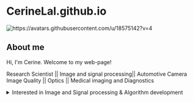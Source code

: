 # CerineLal.github.io
<picture>
 <source media="(prefers-color-scheme: dark)" srcset="https://avatars.githubusercontent.com/u/18575142?v=4">
 <source media="(prefers-color-scheme: light)" srcset="https://avatars.githubusercontent.com/u/18575142?v=4">
 <img alt="https://avatars.githubusercontent.com/u/18575142?v=4" src="https://avatars.githubusercontent.com/u/18575142?v=4">
</picture>

## About me
Hi, I'm Cerine. Welcome to my web-page!

Research Scientist || Image and signal processing|| Automotive Camera Image Quality || Optics || Medical imaging and Diagnostics

<details>
<summary>Interested in Image and Signal processing & Algorithm development </summary>
Currently working as Automotive Image Quality Function Owner at Valeo Vision Systems. Interested in Camera ISP and Mechatronics  development projects. 
 
<details>
<summary> Education </summary>
PhD : Photonics
 
Bachelors : Electronics and Instrumentation engineering

_Research publications :_
[https://scholar.google.com/citations?user=4PBLiDIAAAAJ&hl=en]

### Projects
1. Design and development of Optical Coherence Tomography (OCT) imaging system and signal processing algorithms for photothermal imaging of gold nanostars.
2. Development of image processing algorithms for mapping in-vivo mocrocirculatory imaging (correlation mapping OCT - 
   cmOCT) of eye and skin.
3. Development of image processing algorithms for 3D corneal image segmentation and generating pachymetry maps.
4. Nano-sensitive OCT algorithms for detecting sub-micron structural changes in cornea.



